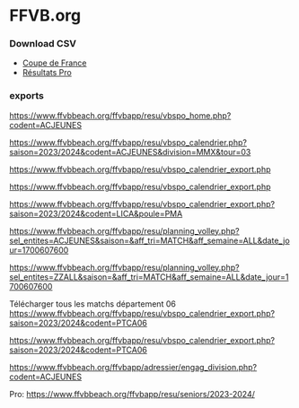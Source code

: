 # FFVB.org

### Download CSV

- [Coupe de France](https://www.ffvbbeach.org/ffvbapp/resu/jeunes/2023-2024/)
- [Résultats Pro](https://www.ffvbbeach.org/ffvbapp/resu/seniors/2023-2024/)

### exports

https://www.ffvbbeach.org/ffvbapp/resu/vbspo_home.php?codent=ACJEUNES

https://www.ffvbbeach.org/ffvbapp/resu/vbspo_calendrier.php?saison=2023/2024&codent=ACJEUNES&division=MMX&tour=03

https://www.ffvbbeach.org/ffvbapp/resu/vbspo_calendrier_export.php

https://www.ffvbbeach.org/ffvbapp/resu/vbspo_calendrier_export.php

https://www.ffvbbeach.org/ffvbapp/resu/vbspo_calendrier_export.php?saison=2023/2024&codent=LICA&poule=PMA

https://www.ffvbbeach.org/ffvbapp/resu/planning_volley.php?sel_entites=ACJEUNES&saison=&aff_tri=MATCH&aff_semaine=ALL&date_jour=1700607600

https://www.ffvbbeach.org/ffvbapp/resu/planning_volley.php?sel_entites=ZZALL&saison=&aff_tri=MATCH&aff_semaine=ALL&date_jour=1700607600

Télécharger tous les matchs département 06
https://www.ffvbbeach.org/ffvbapp/resu/vbspo_calendrier_export.php?saison=2023/2024&codent=PTCA06

https://www.ffvbbeach.org/ffvbapp/resu/vbspo_calendrier_export.php?saison=2023/2024&codent=PTCA06

https://www.ffvbbeach.org/ffvbapp/adressier/engag_division.php?codent=ACJEUNES

Pro:
https://www.ffvbbeach.org/ffvbapp/resu/seniors/2023-2024/

